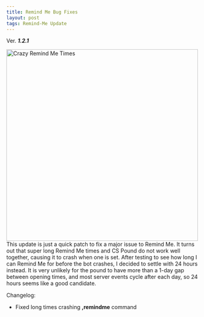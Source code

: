 ```yaml
---
title: Remind Me Bug Fixes
layout: post
tags: Remind-Me Update
---
```

Ver. ***1.2.1***

<img src="{{ site.baseurl }}/images/posts/crazy_remind_me_times.png" width="500" alt="Crazy Remind Me Times"><br>
This update is just a quick patch to fix a major issue to Remind Me. It turns out that super long Remind Me times and CS Pound do not work well together, causing it to crash when one is set. After testing to see how long I can Remind Me for before the bot crashes, I decided to settle with 24 hours instead. It is very unlikely for the pound to have more than a 1-day gap between opening times, and most server events cycle after each day, so 24 hours seems like a good candidate.

Changelog:
* Fixed long times crashing **,remindme** command
